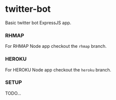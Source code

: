 twitter-bot
====

Basic twitter bot ExpressJS app. 

### RHMAP
For RHMAP Node app checkout the `rhmap` branch. 

### HEROKU
For HEROKU Node app checkout the `heroku` branch. 

### SETUP

TODO...
